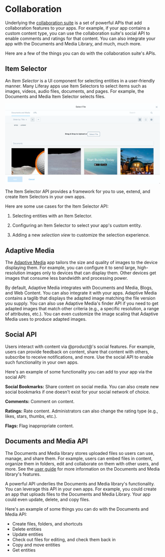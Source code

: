 # Collaboration [](id=collaboration)

Underlying the 
[collaboration suite](/discover/portal/-/knowledge_base/7-2/collaboration) 
is a set of powerful APIs that add collaboration features to your apps. For 
example, if your app contains a custom content type, you can use the 
collaboration suite's social API to enable comments and ratings for that 
content. You can also integrate your app with the Documents and Media Library, 
and much, much more. 

Here are a few of the things you can do with the collaboration suite's APIs. 

## Item Selector

An *Item Selector* is a UI component for selecting entities in a user-friendly
manner. Many Liferay apps use Item Selectors to select items such as images, 
videos, audio files, documents, and pages. For example, the Documents and Media 
Item Selector selects files. 

![Figure 1: Item Selectors select different kinds of entities.](../../images/item-selector-dialog-02.png)

The Item Selector API provides a framework for you to use, extend, and create 
Item Selectors in your own apps. 

Here are some use cases for the Item Selector API: 

1.  Selecting entities with an Item Selector. 

2.  Configuring an Item Selector to select your app's custom entity. 

3.  Adding a new *selection view* to customize the selection experience.

## Adaptive Media

The 
[Adaptive Media](/discover/portal/-/knowledge_base/7-2/adapting-your-media-across-multiple-devices) 
app tailors the size and quality of images to the device displaying them. For 
example, you can configure it to send large, high-resolution images only to 
devices that can display them. Other devices get images that consume less 
bandwidth and processing power. 

By default, Adaptive Media integrates with Documents and Media, Blogs, and Web 
Content. You can also integrate it with your apps. Adaptive Media contains a 
taglib that displays the adapted image matching the file version you supply. You 
can also use Adaptive Media's finder API if you need to get adapted images that 
match other criteria (e.g., a specific resolution, a range of attributes, etc.). 
You can even customize the image scaling that Adaptive Media uses to produce 
adapted images. 

## Social API

Users interact with content via @product@'s social features. For example, users 
can provide feedback on content, share that content with others, subscribe to 
receive notifications, and more. Use the social API to enable such functionality 
in your own apps. 

Here's an example of some functionality you can add to your app via the social 
API: 

**Social Bookmarks:** Share content on social media. You can also create new 
social bookmarks if one doesn't exist for your social network of choice. 

**Comments:** Comment on content.

**Ratings:** Rate content. Administrators can also change the rating type (e.g., 
likes, stars, thumbs, etc.). 

**Flags:** Flag inappropriate content. 

## Documents and Media API

The Documents and Media library stores uploaded files so users can use, manage, 
and share them. For example, users can embed files in content, organize them in 
folders, edit and collaborate on them with other users, and more. See the 
[user guide](/discover/portal/-/knowledge_base/7-2/managing-documents-and-media) 
for more information on the Documents and Media library's features. 

A powerful API underlies the Documents and Media library's functionality. You 
can leverage this API in your own apps. For example, you could create an app 
that uploads files to the Documents and Media Library. Your app could even 
update, delete, and copy files. 

Here's an example of some things you can do with the Documents and Media API: 

-   Create files, folders, and shortcuts
-   Delete entities
-   Update entities
-   Check out files for editing, and check them back in
-   Copy and move entities
-   Get entities
